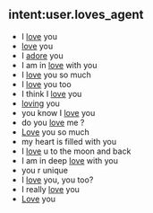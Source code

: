 ## intent:user.loves_agent
- I [love](emotion) you
- [love](emotion) you
- I [adore](emotion:love)  you
- I am in [love](emotion) with you
- I [love](emotion) you so much
- I [love](emotion) you too
- I think I [love](emotion) you
- [loving](emotion:love) you
- you know I [love](emotion) you
- do you [love](emotion) me ?
- [Love](emotion) you so much
- my heart is filled with you
- I [love](emotion) u to the moon and back
- I am in deep [love](emotion) with you
- you r unique
- I [love](emotion) you, you too?
- I really [love](emotion) you
- [Love](emotion) you